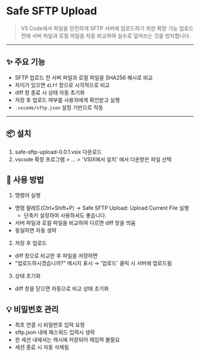 # Safe SFTP Upload

> VS Code에서 파일을 안전하게 SFTP 서버에 업로드하기 위한 확장 기능
> 업로드 전에 서버 파일과 로컬 파일을 자동 비교하여 실수로 덮어쓰는 것을 방지합니다.

---

## ✨ 주요 기능

- SFTP 업로드 전 서버 파일과 로컬 파일을 SHA256 해시로 비교
- 차이가 있으면 `diff` 창으로 시각적으로 비교
- diff 창 종료 시 상태 자동 초기화
- 저장 후 업로드 여부를 사용자에게 확인받고 실행
- `.vscode/sftp.json` 설정 기반으로 작동

---

## 📦 설치

1. safe-sftp-upload-0.0.1.vsix 다운로드
2. vscode 확장 프로그램 > … > 'VSIX에서 설치' 에서 다운받은 파일 선택

## 🚀 사용 방법

1. 명령어 실행
 - 명령 팔레트(Ctrl+Shift+P) → Safe SFTP Upload: Upload Current File 실행
   - 단축키 설정하여 사용하셔도 좋습니다.
 - 서버 파일과 로컬 파일을 비교하여 다르면 diff 창을 띄움
 - 동일하면 자동 생략

2. 저장 후 업로드
 - diff 창으로 비교한 후 파일을 저장하면
 - "업로드하시겠습니까?" 메시지 표시 → '업로드' 클릭 시 서버에 업로드됨

3. 상태 초기화
 - diff 창을 닫으면 자동으로 비교 상태 초기화

## 💡 비밀번호 관리

 - 최초 연결 시 비밀번호 입력 요청
 - sftp.json 내에 패스워드 입력시 생략
 - 한 세션 내에서는 캐시에 저장되어 재입력 불필요
 - 세션 종료 시 자동 삭제됨